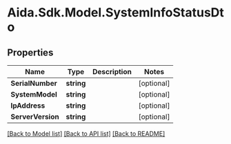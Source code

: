 # Aida.Sdk.Model.SystemInfoStatusDto

## Properties

Name | Type | Description | Notes
------------ | ------------- | ------------- | -------------
**SerialNumber** | **string** |  | [optional] 
**SystemModel** | **string** |  | [optional] 
**IpAddress** | **string** |  | [optional] 
**ServerVersion** | **string** |  | [optional] 

[[Back to Model list]](../README.md#documentation-for-models) [[Back to API list]](../README.md#documentation-for-api-endpoints) [[Back to README]](../README.md)


